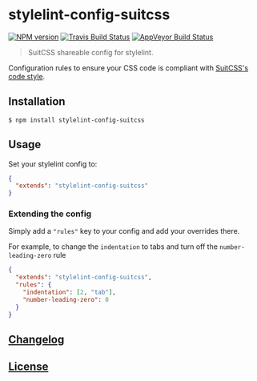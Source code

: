# stylelint-config-suitcss
[![NPM version](http://img.shields.io/npm/v/stylelint-config-suitcss.svg)](https://www.npmjs.org/package/stylelint-config-suitcss) [![Travis Build Status](https://img.shields.io/travis/stylelint/stylelint-config-suitcss/master.svg?label=unix%20build)](https://travis-ci.org/stylelint/stylelint-config-suitcss) [![AppVeyor Build Status](https://img.shields.io/appveyor/ci/jeddy3/stylelint-config-suitcss/master.svg?label=windows%20build)](https://ci.appveyor.com/project/jeddy3/stylelint-config-suitcss)

> SuitCSS shareable config for stylelint.

Configuration rules to ensure your CSS code is compliant with [SuitCSS's code style](https://github.com/suitcss/suit/blob/master/doc/STYLE.md).

## Installation

```console
$ npm install stylelint-config-suitcss
```

## Usage

Set your stylelint config to:

```json
{
  "extends": "stylelint-config-suitcss"
}
```

### Extending the config

Simply add a `"rules"` key to your config and add your overrides there.

For example, to change the `indentation` to tabs and turn off the `number-leading-zero` rule


```json
{
  "extends": "stylelint-config-suitcss",
  "rules": {
    "indentation": [2, "tab"],
    "number-leading-zero": 0
  }
}
```

## [Changelog](CHANGELOG.md)

## [License](LICENSE)
